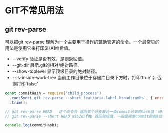 # GIT不常见用法

## git rev-parse

可以把git rev-parse 理解为一个主要用于操作的辅助管道的命令。一个最常见的用法是使用它来打印SHA1哈希值。

- --verify 验证是否有效，是则返回值。
- --git-dir 展示.git的相对/绝对路径。
- --show-toplevel 显示顶级目录的绝对路径。
- --is-inside-work-tree 当前工作目录位于存储库目录下方时，打印'true'； 否则打印'false'

```js
const commitHash = require('child_process')
  .execSync('git rev-parse --short feat/aria-label-breadcrumbs', { encoding: 'utf-8' })
  .trim();

// git rev-parse HEAD   这个命令会 返回某个分支最近一条commit记录的hash值：a952d5f9b07f9cbbcd2887b7d0611ea729f308d8
// git rev-parse --short HEAD a952d5f9b 返回简短值，一般是完整commit的前8位

console.log(commitHash);
```
